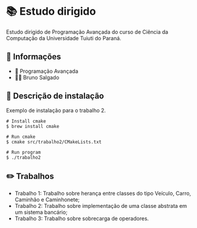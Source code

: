 # 📚 Estudo dirigido
Estudo dirigido de Programação Avançada do curso de Ciência da Computação da Universidade Tuiuti do Paraná.

## 📎 Informações
- 🎒 Programação Avançada
- 👨‍🎓 Bruno Salgado

## 💾 Descrição de instalação
Exemplo de instalação para o trabalho 2.

```
# Install cmake
$ brew install cmake

# Run cmake
$ cmake src/trabalho2/CMakeLists.txt

# Run program
$ ./trabalho2
```

## ✏️ Trabalhos
- Trabalho 1: Trabalho sobre herança entre classes do tipo Veículo, Carro, Caminhão e Caminhonete;
- Trabalho 2: Trabalho sobre implementação de uma classe abstrata em um sistema bancário;
- Trabalho 3: Trabalho sobre sobrecarga de operadores.

